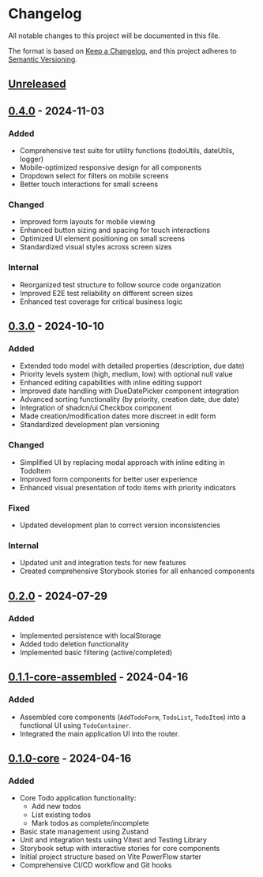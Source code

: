 # Changelog

All notable changes to this project will be documented in this file.

The format is based on [Keep a Changelog](https://keepachangelog.com/en/1.0.0/),
and this project adheres to [Semantic Versioning](https://semver.org/spec/v2.0.0.html).

## [Unreleased]

## [0.4.0] - 2024-11-03

### Added

- Comprehensive test suite for utility functions (todoUtils, dateUtils, logger)
- Mobile-optimized responsive design for all components
- Dropdown select for filters on mobile screens
- Better touch interactions for small screens

### Changed

- Improved form layouts for mobile viewing
- Enhanced button sizing and spacing for touch interactions
- Optimized UI element positioning on small screens
- Standardized visual styles across screen sizes

### Internal

- Reorganized test structure to follow source code organization
- Improved E2E test reliability on different screen sizes
- Enhanced test coverage for critical business logic

## [0.3.0] - 2024-10-10

### Added

- Extended todo model with detailed properties (description, due date)
- Priority levels system (high, medium, low) with optional null value
- Enhanced editing capabilities with inline editing support
- Improved date handling with DueDatePicker component integration
- Advanced sorting functionality (by priority, creation date, due date)
- Integration of shadcn/ui Checkbox component
- Made creation/modification dates more discreet in edit form
- Standardized development plan versioning

### Changed

- Simplified UI by replacing modal approach with inline editing in TodoItem
- Improved form components for better user experience
- Enhanced visual presentation of todo items with priority indicators

### Fixed

- Updated development plan to correct version inconsistencies

### Internal

- Updated unit and integration tests for new features
- Created comprehensive Storybook stories for all enhanced components

## [0.2.0] - 2024-07-29

### Added

- Implemented persistence with localStorage
- Added todo deletion functionality
- Implemented basic filtering (active/completed)

## [0.1.1-core-assembled] - 2024-04-16

### Added

- Assembled core components (`AddTodoForm`, `TodoList`, `TodoItem`) into a functional UI using `TodoContainer`.
- Integrated the main application UI into the router.

## [0.1.0-core] - 2024-04-16

### Added

- Core Todo application functionality:
  - Add new todos
  - List existing todos
  - Mark todos as complete/incomplete
- Basic state management using Zustand
- Unit and integration tests using Vitest and Testing Library
- Storybook setup with interactive stories for core components
- Initial project structure based on Vite PowerFlow starter
- Comprehensive CI/CD workflow and Git hooks

[Unreleased]: https://github.com/shynnobi/vpf-todo-app/compare/v0.4.0...HEAD
[0.4.0]: https://github.com/shynnobi/vpf-todo-app/compare/v0.3.0...v0.4.0
[0.3.0]: https://github.com/shynnobi/vpf-todo-app/compare/v0.2.0...v0.3.0
[0.2.0]: https://github.com/shynnobi/vpf-todo-app/compare/v0.1.1-core-assembled...v0.2.0
[0.1.1-core-assembled]: https://github.com/shynnobi/vpf-todo-app/compare/v0.1.0-core...v0.1.1-core-assembled
[0.1.0-core]: https://github.com/shynnobi/vpf-todo-app/releases/tag/v0.1.0-core
